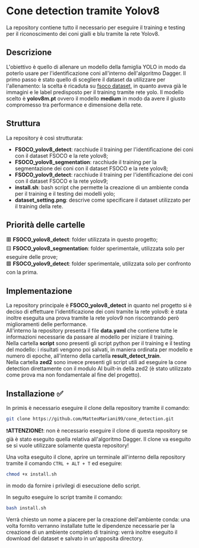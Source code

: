 # Cone detection tramite Yolov8
La repository contiene tutto il necessario per eseguire il training e testing per il riconoscimento dei coni gialli e blu tramite la rete Yolov8.

## Descrizione
L'obiettivo è quello di allenare un modello della famiglia YOLO in modo da poterlo usare per l'identificazione coni all'interno dell'algoritmo Dagger. Il primo passo è stato quello di scegliere il dataset da utilizzare per l'allenamento: la scelta è ricaduta su [fsoco dataset](https://universe.roboflow.com/fmdv/fsoco-kxq3s), in quanto aveva già le immagini e le label predisposto per il training tramite rete yolo. Il modello scelto è **yolov8m.pt** ovvero il modello **medium** in modo da avere il giusto compromesso tra performance e dimensione della rete.


## Struttura 
La repository è così strutturata:
- **FSOCO_yolov8_detect**: racchiude il training per l'identificazione dei coni con il dataset FSOCO e la rete yolov8;
- **FSOCO_yolov8_segmentation**: racchiude il training per la segmentazione dei coni con il dataset FSOCO e la rete yolov8;
- **FSOCO_yolov9_detect**: racchiude il training per l'identificazione dei coni con il dataset FSOCO e la rete yolov9;
- **install.sh**: bash script che permette la creazione di un ambiente conda per il training e il testing dei modelli yolo;
- **dataset_setting.png**: descrive come specificare il dataset utilizzato per il training della rete.

## Priorità delle cartelle

🟥 **FSOCO_yolov8_detect**: folder utilizzata in questo progetto;\
🟨 **FSOCO_yolov8_segmentation**: folder sperimentale, utilizzata solo per eseguire delle prove;\
🟩 **FSOCO_yolov9_detect**: folder sperimentale, utilizzata solo per confronto con la prima.

## Implementazione
La repository principale è **FSOCO_yolov8_detect** in quanto nel progetto si è deciso di effettuare l'identificazione dei coni tramite la rete yolov8: è stata inoltre eseguita una prova tramite la rete yolov9 non riscontrando però miglioramenti delle performance.\
All'interno la repository presenta il file **data.yaml** che contiene tutte le informazioni necessarie da passare al modello per iniziare il training.\
Nella cartella **script** sono presenti gli script python per il training e il testing del modello: i risultati vengono poi salvati, in maniera ordinata per modello e numero di epoche, all'interno della cartella **result_detect_train**.\
Nella cartella **zed2** sono invece presenti gli script utili ad eseguire la cone detection direttamente con il modulo AI built-in della zed2 (è stato utilizzato come prova ma non fondamentale al fine del progetto).





## Installazione ✅
In primis è necessario eseguire il clone della repository tramite il comando:
```bash
git clone https://github.com/MatteoMariani99/cone_detection.git
```
❗**ATTENZIONE**❗: non è necessario eseguire il clone di questa repository se già è stato eseguito quella relativa all'algoritmo Dagger. Il clone va eseguito se si vuole utilizzare solamente questa repository!

Una volta eseguito il clone, aprire un terminale all'interno della repository tramite il comando `CTRL + ALT + T` ed eseguire:

```bash
chmod +x install.sh
```
in modo da fornire i privilegi di esecuzione dello script.

In seguito eseguire lo script tramite il comando:
```bash
bash install.sh
```
Verrà chiesto un nome a piacere per la creazione dell'ambiente conda: una volta fornito verranno installate tutte le dipendenze necessarie per la creazione di un ambiente completo di training: verrà inoltre eseguito il download del dataset e salvato in un'apposita directory.
